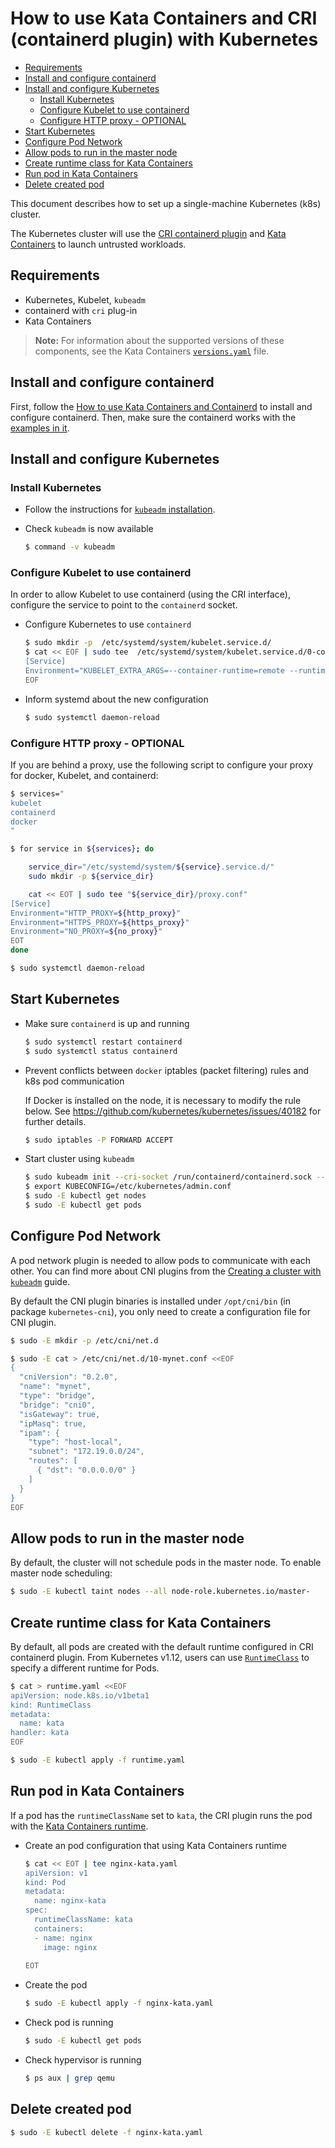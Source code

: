 # How to use Kata Containers and CRI (containerd plugin) with Kubernetes

* [Requirements](#requirements)
* [Install and configure containerd](#install-and-configure-containerd)
* [Install and configure Kubernetes](#install-and-configure-kubernetes)
    * [Install Kubernetes](#install-kubernetes)
    * [Configure Kubelet to use containerd](#configure-kubelet-to-use-containerd)
    * [Configure HTTP proxy - OPTIONAL](#configure-http-proxy---optional)
* [Start Kubernetes](#start-kubernetes)
* [Configure Pod Network](#configure-pod-network)
* [Allow pods to run in the master node](#allow-pods-to-run-in-the-master-node)
* [Create runtime class for Kata Containers](#create-runtime-class-for-kata-containers)
* [Run pod in Kata Containers](#run-pod-in-kata-containers)
* [Delete created pod](#delete-created-pod)

This document describes how to set up a single-machine Kubernetes (k8s) cluster.

The Kubernetes cluster will use the
[CRI containerd plugin](https://github.com/containerd/cri) and
[Kata Containers](https://katacontainers.io) to launch untrusted workloads.

## Requirements

- Kubernetes, Kubelet, `kubeadm`
- containerd with `cri` plug-in
- Kata Containers

> **Note:** For information about the supported versions of these components,
> see the  Kata Containers
> [`versions.yaml`](../../versions.yaml)
> file.

## Install and configure containerd

First, follow the [How to use Kata Containers and Containerd](containerd-kata.md) to install and configure containerd. 
Then, make sure the containerd works with the [examples in it](containerd-kata.md#run).

## Install and configure Kubernetes

### Install Kubernetes

- Follow the instructions for
  [`kubeadm` installation](https://kubernetes.io/docs/setup/independent/install-kubeadm/).

- Check `kubeadm` is now available

  ```bash
  $ command -v kubeadm
  ```

### Configure Kubelet to use containerd

In order to allow Kubelet to use containerd (using the CRI interface), configure the service to point to the `containerd` socket.

- Configure Kubernetes to use `containerd`

  ```bash
  $ sudo mkdir -p  /etc/systemd/system/kubelet.service.d/
  $ cat << EOF | sudo tee  /etc/systemd/system/kubelet.service.d/0-containerd.conf
  [Service]                                                 
  Environment="KUBELET_EXTRA_ARGS=--container-runtime=remote --runtime-request-timeout=15m --container-runtime-endpoint=unix:///run/containerd/containerd.sock"
  EOF
  ```

- Inform systemd about the new configuration

  ```bash
  $ sudo systemctl daemon-reload
  ```

### Configure HTTP proxy - OPTIONAL

If you are behind a proxy, use the following script to configure your proxy for docker, Kubelet, and containerd:

```bash
$ services="
kubelet
containerd
docker
"

$ for service in ${services}; do

    service_dir="/etc/systemd/system/${service}.service.d/"
    sudo mkdir -p ${service_dir}

    cat << EOT | sudo tee "${service_dir}/proxy.conf"
[Service]
Environment="HTTP_PROXY=${http_proxy}"
Environment="HTTPS_PROXY=${https_proxy}"
Environment="NO_PROXY=${no_proxy}"
EOT
done

$ sudo systemctl daemon-reload
```

## Start Kubernetes

- Make sure `containerd` is up and running

  ```bash
  $ sudo systemctl restart containerd
  $ sudo systemctl status containerd
  ```

- Prevent conflicts between `docker` iptables (packet filtering) rules and k8s pod communication

  If Docker is installed on the node, it is necessary to modify the rule
  below. See https://github.com/kubernetes/kubernetes/issues/40182 for further
  details.

  ```bash
  $ sudo iptables -P FORWARD ACCEPT
  ```

- Start cluster using `kubeadm`

  ```bash
  $ sudo kubeadm init --cri-socket /run/containerd/containerd.sock --pod-network-cidr=10.244.0.0/16
  $ export KUBECONFIG=/etc/kubernetes/admin.conf
  $ sudo -E kubectl get nodes
  $ sudo -E kubectl get pods
  ```

## Configure Pod Network

A pod network plugin is needed to allow pods to communicate with each other.
You can find more about CNI plugins from the [Creating a cluster with `kubeadm`](https://kubernetes.io/docs/setup/independent/create-cluster-kubeadm/#instructions) guide.

By default the CNI plugin binaries is installed under `/opt/cni/bin` (in package `kubernetes-cni`), you only need to create a configuration file for CNI plugin.

  ```bash
  $ sudo -E mkdir -p /etc/cni/net.d

  $ sudo -E cat > /etc/cni/net.d/10-mynet.conf <<EOF
  {
    "cniVersion": "0.2.0",
    "name": "mynet",
    "type": "bridge",
    "bridge": "cni0",
    "isGateway": true,
    "ipMasq": true,
    "ipam": {
      "type": "host-local",
      "subnet": "172.19.0.0/24",
      "routes": [
        { "dst": "0.0.0.0/0" }
      ]
    }
  }
  EOF
  ```

## Allow pods to run in the master node

By default, the cluster will not schedule pods in the master node. To enable master node scheduling:

```bash
$ sudo -E kubectl taint nodes --all node-role.kubernetes.io/master-
```

## Create runtime class for Kata Containers

By default, all pods are created with the default runtime configured in CRI containerd plugin.
From Kubernetes v1.12, users can use [`RuntimeClass`](https://kubernetes.io/docs/concepts/containers/runtime-class/#runtime-class) to specify a different runtime for Pods.

```bash
$ cat > runtime.yaml <<EOF
apiVersion: node.k8s.io/v1beta1
kind: RuntimeClass
metadata:
  name: kata
handler: kata
EOF

$ sudo -E kubectl apply -f runtime.yaml
```

## Run pod in Kata Containers

If a pod has the `runtimeClassName` set to `kata`, the CRI plugin runs the pod with the
[Kata Containers runtime](../../src/runtime/README.md).

- Create an pod configuration that using Kata Containers runtime

  ```bash
  $ cat << EOT | tee nginx-kata.yaml
  apiVersion: v1
  kind: Pod
  metadata:
    name: nginx-kata
  spec:
    runtimeClassName: kata
    containers:
    - name: nginx
      image: nginx
      
  EOT
  ```

- Create the pod
  ```bash
  $ sudo -E kubectl apply -f nginx-kata.yaml
  ```

- Check pod is running

  ```bash
  $ sudo -E kubectl get pods
  ```

- Check hypervisor is running
  ```bash
  $ ps aux | grep qemu
  ```

## Delete created pod

```bash
$ sudo -E kubectl delete -f nginx-kata.yaml
```
